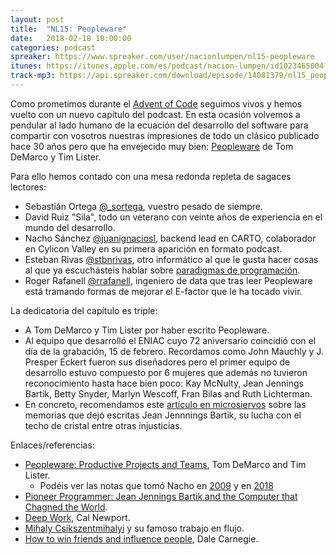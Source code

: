 ```yaml
---
layout: post
title:  "NL15: Peopleware"
date:   2018-02-18 10:00:00
categories: podcast
spreaker: https://www.spreaker.com/user/nacionlumpen/nl15-peopleware
itunes: https://itunes.apple.com/es/podcast/nacion-lumpen/id1023465004?l=en&mt=2
track-mp3: https://api.spreaker.com/download/episode/14081379/nl15_peopleware.mp3
---
```


Como prometimos durante el [Advent of Code][AoC] seguimos vivos y hemos vuelto
con un nuevo capítulo del podcast. En esta ocasión volvemos a pendular al lado
humano de la ecuación del desarrollo del software para compartir con vosotros
nuestras impresiones de todo un clásico publicado hace 30 años pero que ha
envejecido muy bien: [Peopleware][amazon] de Tom DeMarco y Tim Lister.

Para ello hemos contado con una mesa redonda repleta de sagaces lectores:

 - Sebastián Ortega [@_sortega](https://twitter.com/_sortega), vuestro pesado
     de siempre.
 - David Ruiz "Sila", todo un veterano con veinte años de experiencia en el
     mundo del desarrollo.
 - Nacho Sánchez [@juanignaciosl](https://twitter.com/juanignaciosl), backend
     lead en CARTO, colaborador en Cylicon Valley en su primera aparición en
     formato podcast.
 - Esteban Rivas [@stbnrivas](https://twitter.com/stbnrivas), otro informático
     al que le gusta hacer cosas al que ya escuchásteis hablar sobre
     [paradigmas de programación][paradigmas].
 - Roger Rafanell [@rrafanell](https://github.com/rrafanell), ingeniero de
     data que tras leer Peopleware está tramando formas de mejorar el E-factor
     que le ha tocado vivir.

La dedicatoria del capítulo es triple:

 - A Tom DeMarco y Tim Lister por haber escrito Peopleware.
 - Al equipo que desarrolló el ENIAC cuyo 72 aniversario coincidió con el día
     de la grabación, 15 de febrero. Recordamos como John Mauchly y J. Presper
     Eckert fueron sus diseñadores pero el primer equipo de desarrollo estuvo
     compuesto por 6 mujeres que además no tuvieron reconocimiento hasta hace
     bien poco: Kay McNulty, Jean Jennings Bartik, Betty Snyder, Marlyn Wescoff,
     Fran Bilas and Ruth Lichterman.
 - En concreto, recomendamos este [artículo en microsiervos][microsiervos]
     sobre las memorias que dejó escritas Jean Jennnings Bartik, su lucha con
     el techo de cristal entre otras injusticias.

Enlaces/referencias:

 - [Peopleware: Productive Projects and Teams][amazon], Tom DeMarco and Tim
     Lister.
     - Podéis ver las notas que tomó Nacho en [2009](http://www.juanignaciosl.com/ingenieria-del-software/libros-informatica/resena-peopleware)
       y en [2018](https://juanignaciosl.github.io/books/2018/01/12/peopleware.html)
 - [Pioneer Programmer: Jean Jennings Bartik and the Computer that Chagned the World](https://www.amazon.com/Pioneer-Programmer-Jennings-Computer-Changed/dp/1612480861).
 - [Deep Work](https://www.amazon.com/Deep-Work-Focused-Success-Distracted/dp/1455586692/ref=asap_bc?ie=UTF8), Cal Newport.
 - [Mihaly Csikszentmihalyi](https://en.wikipedia.org/wiki/Mihaly_Csikszentmihalyi) y su famoso trabajo en flujo.
 - [How to win friends and influence people][dale], Dale Carnegie.


[AoC]: /screencast/2017/12/17/advent_of_code.html
[amazon]: https://www.amazon.com/Peopleware-Productive-Projects-Teams-3rd/dp/0321934113
[paradigmas]: /podcast/2017/01/20/NL13_paradigmas.html
[microsiervos]: http://www.microsiervos.com/archivo/libros/pioneer-programmer-memorias-programadoras-originales-eniac.html
[dale]: https://www.amazon.com/How-Win-Friends-Influence-People/dp/0671027034
